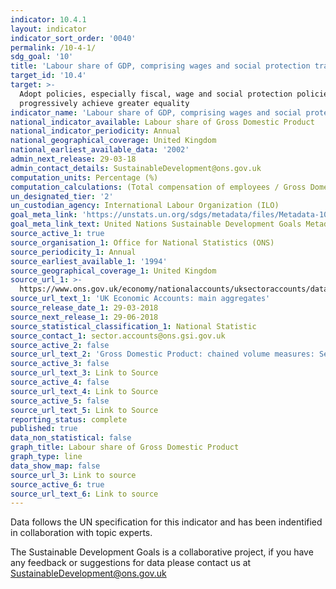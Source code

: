 ```yaml
---
indicator: 10.4.1
layout: indicator
indicator_sort_order: '0040'
permalink: /10-4-1/
sdg_goal: '10'
title: 'Labour share of GDP, comprising wages and social protection transfers'
target_id: '10.4'
target: >-
  Adopt policies, especially fiscal, wage and social protection policies, and
  progressively achieve greater equality
indicator_name: 'Labour share of GDP, comprising wages and social protection transfers'
national_indicator_available: Labour share of Gross Domestic Product
national_indicator_periodicity: Annual
national_geographical_coverage: United Kingdom
national_earliest_available_data: '2002'
admin_next_release: 29-03-18
admin_contact_details: SustainableDevelopment@ons.gov.uk
computation_units: Percentage (%)
computation_calculations: (Total compensation of employees / Gross Domestic Product at market prices) * 100
un_designated_tier: '2'
un_custodian_agency: International Labour Organization (ILO)
goal_meta_link: 'https://unstats.un.org/sdgs/metadata/files/Metadata-10-04-01.pdf'
goal_meta_link_text: United Nations Sustainable Development Goals Metadata (PDF 190 KB)
source_active_1: true
source_organisation_1: Office for National Statistics (ONS)
source_periodicity_1: Annual
source_earliest_available_1: '1994'
source_geographical_coverage_1: United Kingdom
source_url_1: >-
  https://www.ons.gov.uk/economy/nationalaccounts/uksectoraccounts/datasets/unitedkingdomeconomicaccountsmainaggregates
source_url_text_1: 'UK Economic Accounts: main aggregates'
source_release_date_1: 29-03-2018
source_next_release_1: 29-06-2018
source_statistical_classification_1: National Statistic
source_contact_1: sector.accounts@ons.gsi.gov.uk
source_active_2: false
source_url_text_2: 'Gross Domestic Product: chained volume measures: Seasonally adjusted £m'
source_active_3: false
source_url_text_3: Link to Source
source_active_4: false
source_url_text_4: Link to Source
source_active_5: false
source_url_text_5: Link to Source
reporting_status: complete
published: true
data_non_statistical: false
graph_title: Labour share of Gross Domestic Product
graph_type: line
data_show_map: false
source_url_3: Link to source
source_active_6: true
source_url_text_6: Link to source
---
```

Data follows the UN specification for this indicator and has been indentified in collaboration with topic experts.
  
The Sustainable Development Goals is a collaborative project, if you have any feedback or suggestions for data please contact us at <SustainableDevelopment@ons.gov.uk>
